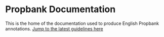 # Propbank Documentation

This is the home of the documentation used to produce English Propbank annotations. [Jump to the latest guidelines here](https://github.com/propbank/propbank-documentation/blob/master/annotation-guidelines/Propbank-Annotation-Guidelines.pdf)
